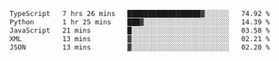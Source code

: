 <!--START_SECTION:waka-->

```txt
TypeScript   7 hrs 26 mins   ██████████████████▓░░░░░░   74.92 %
Python       1 hr 25 mins    ███▓░░░░░░░░░░░░░░░░░░░░░   14.39 %
JavaScript   21 mins         █░░░░░░░░░░░░░░░░░░░░░░░░   03.58 %
XML          13 mins         ▓░░░░░░░░░░░░░░░░░░░░░░░░   02.21 %
JSON         13 mins         ▓░░░░░░░░░░░░░░░░░░░░░░░░   02.20 %
```

<!--END_SECTION:waka-->